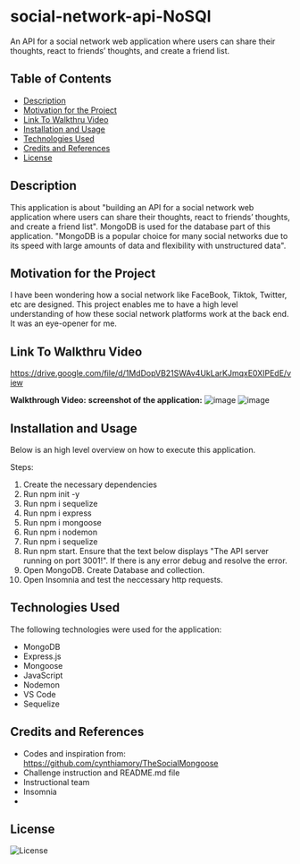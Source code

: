 # social-network-api-NoSQl
An API for a social network web application where users can share their thoughts, react to friends’ thoughts, and create a friend list.

## Table of Contents

- [Description](#description)
- [Motivation for the Project](#motivation-for-the-project)
- [Link To Walkthru Video](#link-to-walkthru-video)
- [Installation and Usage](#installation-and-usage)
- [Technologies Used](#technologies-used)
- [Credits and References](#credits-and-references)
- [License](#license)

## Description

This application is about "building an API for a social network web application where users can share their thoughts, react to friends’ thoughts, and create a friend list". 
MongoDB is used for the database part of this application. "MongoDB is a popular choice for many social networks due to its speed with large amounts of data and flexibility with unstructured data". 

## Motivation for the Project

I have been wondering how a social network like FaceBook, Tiktok, Twitter, etc are designed. This project enables me to have a high level understanding of how these social network platforms work at the back end. It was an eye-opener for me.


## Link To Walkthru Video

https://drive.google.com/file/d/1MdDopVB21SWAv4UkLarKJmqxE0XIPEdE/view


**Walkthrough Video:** 
**screenshot of the application:** 
![image](https://github.com/IbrahimAllison/social-network-api-NoSQl/assets/116689797/8506a696-0539-4e49-b605-ef6ecd787f47)
![image](https://github.com/IbrahimAllison/social-network-api-NoSQl/assets/116689797/c2115b41-bde1-49a2-895a-277ae67aa424)





## Installation and Usage

Below is an high level overview on how to execute this application.

Steps:
1.  Create the necessary dependencies
2.	Run npm init -y
3.	Run npm i sequelize
4.	Run npm i express
5.	Run npm i mongoose
6.	Run npm i nodemon
7.	Run npm i sequelize
8.	Run npm start. Ensure that the text below displays "The API server running on port 3001!". If there is any error debug and resolve the error.
9.	Open MongoDB. Create Database and collection.
10.	Open Insomnia and test the neccessary http requests.


## Technologies Used
The following technologies were used for the application:
- MongoDB
- Express.js
- Mongoose
- JavaScript
- Nodemon
- VS Code
- Sequelize

## Credits and References
- Codes and inspiration from: https://github.com/cynthiamory/TheSocialMongoose
- Challenge instruction and README.md file
- Instructional team
- Insomnia
- 
  
## License

![License](https://img.shields.io/badge/License-MIT-9cf.svg)
